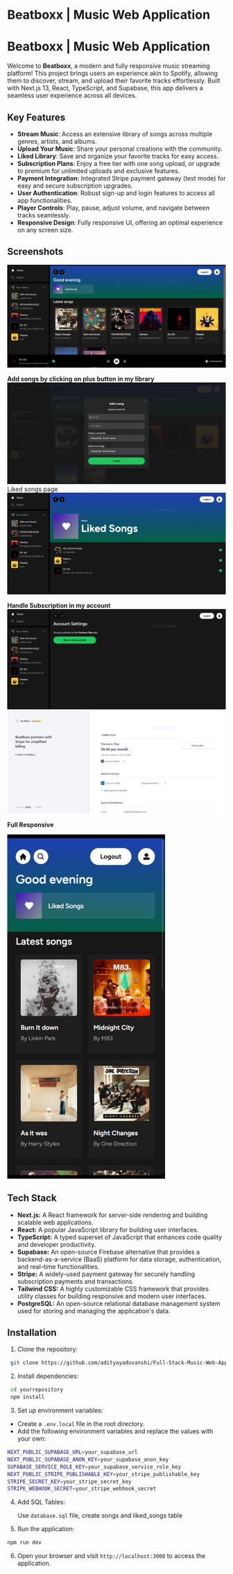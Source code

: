 
# Beatboxx | Music Web Application

# Beatboxx | Music Web Application

Welcome to **Beatboxx**, a modern and fully responsive music streaming platform! This project brings users an experience akin to Spotify, allowing them to discover, stream, and upload their favorite tracks effortlessly. Built with Next.js 13, React, TypeScript, and Supabase, this app delivers a seamless user experience across all devices.

## Key Features

- **Stream Music**: Access an extensive library of songs across multiple genres, artists, and albums.
- **Upload Your Music**: Share your personal creations with the community.
- **Liked Library**: Save and organize your favorite tracks for easy access.
- **Subscription Plans**: Enjoy a free tier with one song upload, or upgrade to premium for unlimited uploads and exclusive features.
- **Payment Integration**: Integrated Stripe payment gateway (test mode) for easy and secure subscription upgrades.
- **User Authentication**: Robust sign-up and login features to access all app functionalities.
- **Player Controls**: Play, pause, adjust volume, and navigate between tracks seamlessly.
- **Responsive Design**: Fully responsive UI, offering an optimal experience on any screen size.


## Screenshots
![screenshot1](screenshot.PNG)

 **Add songs by clicking on plus button in my library** 
![screenshot2](screenshot1.PNG)
Liked songs page
![screenshot2](screenshot2.PNG)

**Handle Subscription in my account**
![screenshot3](screenshot5.PNG)
![screenshot3](screenshot3.PNG)

**Full Responsive**

![screenshot4](screenshot4.PNG)


## Tech Stack

- **Next.js:** A React framework for server-side rendering and building scalable web applications.
- **React:** A popular JavaScript library for building user interfaces.
- **TypeScript:** A typed superset of JavaScript that enhances code quality and developer productivity.
- **Supabase:** An open-source Firebase alternative that provides a backend-as-a-service (BaaS) platform for data storage, authentication, and real-time functionalities.
- **Stripe:** A widely-used payment gateway for securely handling subscription payments and transactions.
- **Tailwind CSS:** A highly customizable CSS framework that provides utility classes for building responsive and modern user interfaces.
- **PostgreSQL:** An open-source relational database management system used for storing and managing the application's data.

## Installation

 1. Clone the repository:

 ```bash
  git clone https://github.com/adityayaduvanshi/Full-Stack-Music-Web-App.git
 ```
2. Install dependencies:    
```bash
 cd yourrepository
 npm install
```
3. Set up environment variables:  

 - Create a `.env.local` file in the root directory.
 - Add the following environment variables and replace the values with your own:
 ```bash
 NEXT_PUBLIC_SUPABASE_URL=your_supabase_url
 NEXT_PUBLIC_SUPABASE_ANON_KEY=your_supabase_anon_key
 SUPABASE_SERVICE_ROLE_KEY=your_supabase_service_role_key
 NEXT_PUBLIC_STRIPE_PUBLISHABLE_KEY=your_stripe_publishable_key
 STRIPE_SECRET_KEY=your_stripe_secret_key
 STRIPE_WEBHOOK_SECRET=your_stripe_webhook_secret
 ```
4. Add SQL Tables:

     Use `database.sql` file, create songs and liked_songs table 
 

5. Run the application:
```bash
npm run dev
```
6. Open your browser and visit `http://localhost:3000` to access the application.






